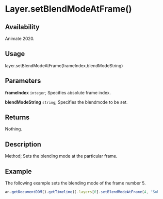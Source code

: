 # Layer.setBlendModeAtFrame()

## Availability

Animate 2020.

## Usage

layer.setBlendModeAtFrame(frameIndex,blendModeString)

## Parameters

**frameIndex** `integer`; Specifies absolute frame index.

**blendModeString** `string`; Specifies the blendmode to be set.

## Returns

Nothing.

## Description

Method; Sets the blending mode at the particular frame.

## Example

The following example sets the blending mode of the frame number 5.

```javascript
an.getDocumentDOM().getTimeline().layers[0].setBlendModeAtFrame(4, "Subtract");
```
